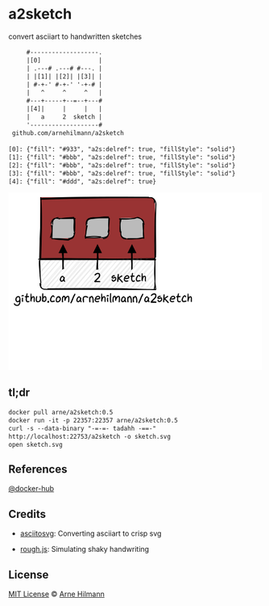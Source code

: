 # a2sketch

convert asciiart to handwritten sketches

```render_a2sketch
     #-------------------.
     |[0]                |
     | .---# .---# #---. |
     | |[1]| |[2]| |[3]| |
     | #-+-' #-+-' '-+-# |
     |   ^     ^     ^   |
     #---+-----+--=--+---#
     |[4]|     |     |   |
     |   a     2  sketch |
     '-------------------#
 github.com/arnehilmann/a2sketch

[0]: {"fill": "#933", "a2s:delref": true, "fillStyle": "solid"}
[1]: {"fill": "#bbb", "a2s:delref": true, "fillStyle": "solid"}
[2]: {"fill": "#bbb", "a2s:delref": true, "fillStyle": "solid"}
[3]: {"fill": "#bbb", "a2s:delref": true, "fillStyle": "solid"}
[4]: {"fill": "#ddd", "a2s:delref": true}
```
![sketch](examples/logo-sketch.svg)


## tl;dr

```
docker pull arne/a2sketch:0.5
docker run -it -p 22357:22357 arne/a2sketch:0.5
curl -s --data-binary "-=-=- tadahh -==-" http://localhost:22753/a2sketch -o sketch.svg
open sketch.svg
```


## References

[@docker-hub](https://hub.docker.com/r/arne/a2sketch/)


## Credits

* [asciitosvg](https://github.com/dhobsd/asciitosvg):
  Converting asciiart to crisp svg

* [rough.js](https://github.com/pshihn/rough):
  Simulating shaky handwriting


## License

[MIT License](LICENSE) © [Arne Hilmann](https://github.com/arnehilmann)
